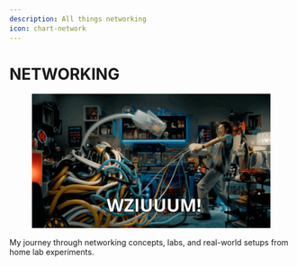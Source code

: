 ```yaml
---
description: All things networking
icon: chart-network
---
```


# NETWORKING

<figure><img src="../../../.gitbook/assets/Ikea Family GIF by IKEApoland.gif" alt=""><figcaption></figcaption></figure>

My journey through networking concepts, labs, and real-world setups from home lab experiments.
